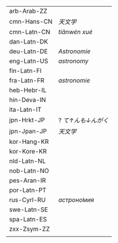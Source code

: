 | | |
|-|-|
| arb-Arab-ZZ |  |
| cmn-Hans-CN | _天文学_ |
| cmn-Latn-CN | _tiānwén xué_ |
| dan-Latn-DK |  |
| deu-Latn-DE | _Astronomie_ |
| eng-Latn-US | _astronomy_ |
| fin-Latn-FI |  |
| fra-Latn-FR | _astronomie_ |
| heb-Hebr-IL |  |
| hin-Deva-IN |  |
| ita-Latn-IT |  |
| jpn-Hrkt-JP | ? _て↑んも↓んがく_ |
| jpn-Jpan-JP | _天文学_ |
| kor-Hang-KR |  |
| kor-Kore-KR |  |
| nld-Latn-NL |  |
| nob-Latn-NO |  |
| pes-Aran-IR |  |
| por-Latn-PT |  |
| rus-Cyrl-RU | _астроно́мия_ |
| swe-Latn-SE |  |
| spa-Latn-ES |  |
| zxx-Zsym-ZZ |  |
|  |  |

